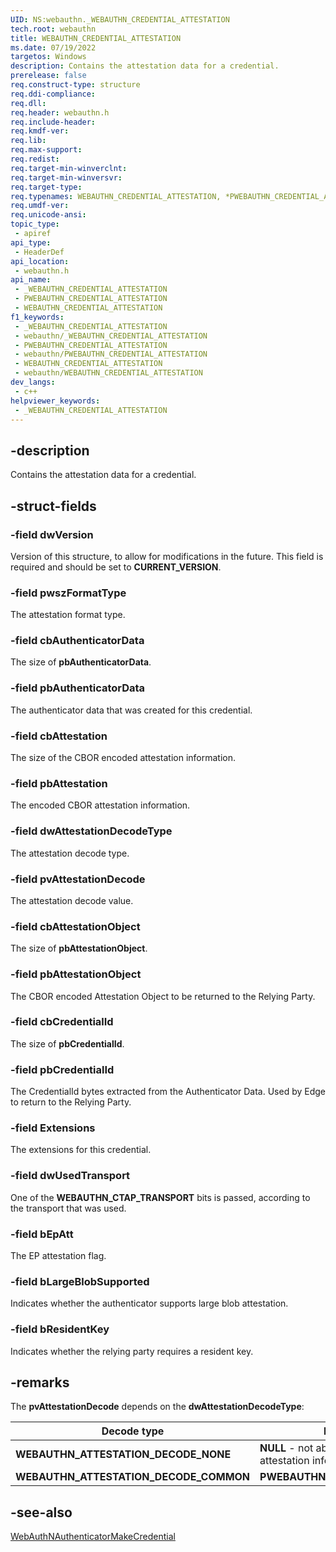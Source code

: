 ```yaml
---
UID: NS:webauthn._WEBAUTHN_CREDENTIAL_ATTESTATION
tech.root: webauthn
title: WEBAUTHN_CREDENTIAL_ATTESTATION
ms.date: 07/19/2022
targetos: Windows
description: Contains the attestation data for a credential.
prerelease: false
req.construct-type: structure
req.ddi-compliance: 
req.dll: 
req.header: webauthn.h
req.include-header: 
req.kmdf-ver: 
req.lib: 
req.max-support: 
req.redist: 
req.target-min-winverclnt: 
req.target-min-winversvr: 
req.target-type: 
req.typenames: WEBAUTHN_CREDENTIAL_ATTESTATION, *PWEBAUTHN_CREDENTIAL_ATTESTATION
req.umdf-ver: 
req.unicode-ansi: 
topic_type:
 - apiref
api_type:
 - HeaderDef
api_location:
 - webauthn.h
api_name:
 - _WEBAUTHN_CREDENTIAL_ATTESTATION
 - PWEBAUTHN_CREDENTIAL_ATTESTATION
 - WEBAUTHN_CREDENTIAL_ATTESTATION
f1_keywords:
 - _WEBAUTHN_CREDENTIAL_ATTESTATION
 - webauthn/_WEBAUTHN_CREDENTIAL_ATTESTATION
 - PWEBAUTHN_CREDENTIAL_ATTESTATION
 - webauthn/PWEBAUTHN_CREDENTIAL_ATTESTATION
 - WEBAUTHN_CREDENTIAL_ATTESTATION
 - webauthn/WEBAUTHN_CREDENTIAL_ATTESTATION
dev_langs:
 - c++
helpviewer_keywords:
 - _WEBAUTHN_CREDENTIAL_ATTESTATION
---
```


## -description

Contains the attestation data for a credential.

## -struct-fields

### -field dwVersion

Version of this structure, to allow for modifications in the future. This field is required and should be set to **CURRENT_VERSION**.

### -field pwszFormatType

The attestation format type.

### -field cbAuthenticatorData

The size of **pbAuthenticatorData**.

### -field pbAuthenticatorData

The authenticator data that was created for this credential.

### -field cbAttestation

The size of the CBOR encoded attestation information.

### -field pbAttestation

The encoded CBOR attestation information.

### -field dwAttestationDecodeType

The attestation decode type.

### -field pvAttestationDecode

The attestation decode value.

### -field cbAttestationObject

The size of **pbAttestationObject**.

### -field pbAttestationObject

The CBOR encoded Attestation Object to be returned to the Relying Party.

### -field cbCredentialId

The size of **pbCredentialId**.

### -field pbCredentialId

The CredentialId bytes extracted from the Authenticator Data. Used by Edge to return to the Relying Party.

### -field Extensions

The extensions for this credential.

### -field dwUsedTransport

One of the **WEBAUTHN_CTAP_TRANSPORT** bits is passed, according to the transport that was used.

### -field bEpAtt

The EP attestation flag.

### -field bLargeBlobSupported

Indicates whether the authenticator supports large blob attestation.

### -field bResidentKey

Indicates whether the relying party requires a resident key.

## -remarks

The **pvAttestationDecode** depends on the **dwAttestationDecodeType**:

| **Decode type** | **Decode value** |
|----------|----------|
| **WEBAUTHN_ATTESTATION_DECODE_NONE** | **NULL** - not able to decode the CBOR attestation information |
| **WEBAUTHN_ATTESTATION_DECODE_COMMON** | **PWEBAUTHN_COMMON_ATTESTATION** |

## -see-also

[WebAuthNAuthenticatorMakeCredential](./nf-webauthn-webauthnauthenticatormakecredential.md)
